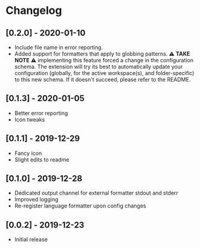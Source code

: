 # Changelog

## [0.2.0] - 2020-01-10

- Include file name in error reporting.
- Added support for formatters that apply to globbing patterns. ⚠️ **TAKE NOTE** ⚠️ 
  implementing this feature forced a change in the configuration schema. The
  extension will try its best to automatically update your configuration
  (globally, for the active workspace(s), and folder-specific) to
  this new schema. If it doesn't succeed, please refer to the README.

## [0.1.3] - 2020-01-05

- Better error reporting
- Icon tweaks

## [0.1.1] - 2019-12-29

- Fancy icon
- Slight edits to readme

## [0.1.0] - 2019-12-28

- Dedicated output channel for external formatter stdout and stderr
- Improved logging
- Re-register language formatter upon config changes

## [0.0.2] - 2019-12-23

- Initial release
